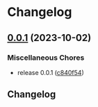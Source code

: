 # Changelog

## [0.0.1](https://github.com/flipt-io/typed/compare/typed-v0.0.1...typed-v0.0.1) (2023-10-02)


### Miscellaneous Chores

* release 0.0.1 ([c840f54](https://github.com/flipt-io/typed/commit/c840f54f6412c8553ebfd372d0ae7404adf775e8))

## Changelog
